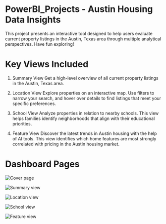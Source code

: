 # PowerBI_Projects - Austin Housing Data Insights

This project presents an interactive tool designed to help users evaluate current property listings in the Austin, Texas area through multiple analytical perspectives. Have fun exploring!

# Key Views Included
1. Summary View
Get a high-level overview of all current property listings in the Austin, Texas area.

2. Location View
Explore properties on an interactive map. Use filters to narrow your search, and hover over details to find listings that meet your specific preferences.

3. School View
Analyze properties in relation to nearby schools. This view helps families identify neighborhoods that align with their educational priorities.

4. Feature View
Discover the latest trends in Austin housing with the help of AI tools. This view identifies which home features are most strongly correlated with pricing in the Austin housing market.

# Dashboard Pages
![Cover page](https://github.com/user-attachments/assets/4994a9d1-12bf-462b-8ad0-acef581bf190)

![Summary view](https://github.com/user-attachments/assets/19273a10-2a34-4e5f-8b28-d8015a2260a7)

![Location view](https://github.com/user-attachments/assets/193af3ed-08be-43b9-8a5a-231d276cb78f)

![School view](https://github.com/user-attachments/assets/67cdbd54-4c07-48f6-8d4c-49aad5d401b2)

![Feature view](https://github.com/user-attachments/assets/7c3bbe32-4d3c-4d2c-a950-7b5ac13fb935)
